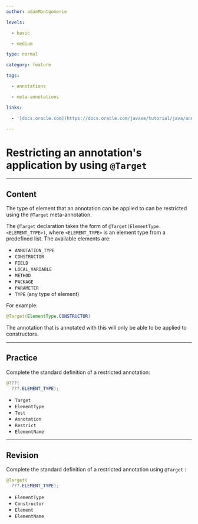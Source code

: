 ```yaml
---
author: adamMontgomerie

levels:

  - basic

  - medium

type: normal

category: feature

tags:

  - annotations

  - meta-annotations

links:

  - '[docs.oracle.com](https://docs.oracle.com/javase/tutorial/java/annotations/predefined.html){website}'

---
```


# Restricting an annotation's application by using `@Target`

---
## Content

The type of element that an annotation can be applied to can be restricted using the `@Target` meta-annotation. 

The `@Target` declaration takes the form of `@Target(ElementType.<ELEMENT_TYPE>)`, where `<ELEMENT_TYPE>` is an element type from a predefined list. The available elements are:
- `ANNOTATION_TYPE`
- `CONSTRUCTOR`
- `FIELD`
- `LOCAL_VARIABLE`
- `METHOD`
- `PACKAGE`
- `PARAMETER`
- `TYPE` (any type of element)

For example:
```java
@Target(ElementType.CONSTRUCTOR) 
```
The annotation that is annotated with this will only be able to be applied to constructors.

---
## Practice

Complete the standard definition of a restricted annotation:

```java
@???(
  ???.ELEMENT_TYPE);
```


* `Target` 
* `ElementType` 
* `Test` 
* `Annotation` 
* `Restrict` 
* `ElementName`

---
## Revision

Complete the standard definition of a restricted annotation using `@Target` :

```java
@Target(
  ???.ELEMENT_TYPE);

```

* `ElementType` 
* `Constructor` 
* `Element` 
* `ElementName`